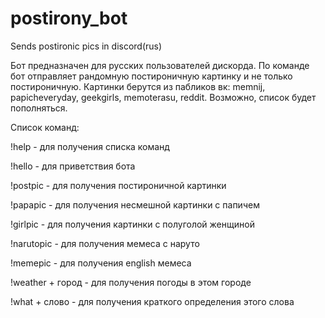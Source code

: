 # postirony_bot
Sends postironic pics in discord(rus)

Бот предназначен для русских пользователей дискорда.
По команде бот отправляет рандомную постироничную картинку и не только постироничную.
Картинки берутся из пабликов вк: memnij, papicheveryday, geekgirls, memoterasu, reddit. Возможно, список будет пополняться.

Список команд:

!help - для получения списка команд

!hello - для приветствия бота

!postpic - для получения постироничной картинки

!papapic - для получения несмешной картинки с папичем

!girlpic - для получения картинки с полуголой женщиной

!narutopic - для получения мемеса с наруто

!memepic - для получения english мемеса

!weather + город - для получения погоды в этом городе

!what + слово - для получения краткого определения этого слова
